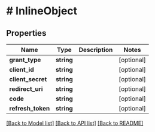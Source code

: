 # # InlineObject

## Properties

Name | Type | Description | Notes
------------ | ------------- | ------------- | -------------
**grant_type** | **string** |  | [optional] 
**client_id** | **string** |  | [optional] 
**client_secret** | **string** |  | [optional] 
**redirect_uri** | **string** |  | [optional] 
**code** | **string** |  | [optional] 
**refresh_token** | **string** |  | [optional] 

[[Back to Model list]](../../README.md#documentation-for-models) [[Back to API list]](../../README.md#documentation-for-api-endpoints) [[Back to README]](../../README.md)


